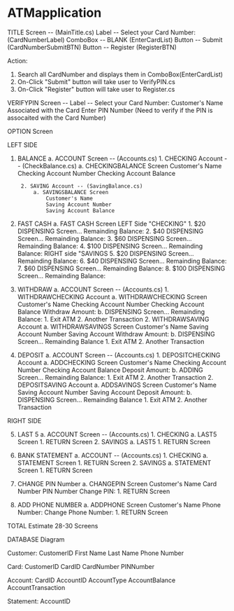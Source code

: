 # ATMapplication

TITLE Screen -- (MainTitle.cs)
Label -- Select your Card Number: (CardNumberLabel)
ComboBox -- BLANK (EnterCardList)
Button -- Submit (CardNumberSubmitBTN)
Button -- Register (RegisterBTN)

Action: 
1. Search all CardNumber and displays them in ComboBox(EnterCardList)
2. On-Click "Submit" button will take user to VerifyPIN.cs
3. On-Click "Register" button will take user to Register.cs

VERIFYPIN Screen -- 
Label -- Select your Card Number: 
Customer's Name Associated with the Card
Enter PIN Number (Need to verify if the PIN is assocaited with the Card Number)

OPTION Screen

LEFT SIDE

1. BALANCE
	a. ACCOUNT Screen -- (Accounts.cs)
		1. CHECKING Account -- (CheckBalance.cs)
			a. CHECKINGBALANCE Screen
				Customer's Name
				Checking Account Number
				Checking Account Balance

		2. SAVING Account -- (SavingBalance.cs)
			a. SAVINGSBALANCE Screen
				Customer's Name
				Saving Account Number
				Saving Account Balance
2. FAST CASH
	a. FAST CASH Screen
			LEFT Side "CHECKING"
			1. $20
				DISPENSING Screen...
					Remainding Balance: 
			2. $40
				DISPENSING Screen...
					Remainding Balance:
			3. $60
				DISPENSING Screen...
					Remainding Balance:
			4. $100
				DISPENSING Screen...
					Remainding Balance:
			RIGHT side "SAVINGS
			5. $20
				DISPENSING Screen...
					Remainding Balance: 
			6. $40
				DISPENSING Screen...
					Remainding Balance:
			7. $60
				DISPENSING Screen...
					Remainding Balance:
			8. $100
				DISPENSING Screen...
					Remainding Balance:
3. WITHDRAW
	a. ACCOUNT Screen -- (Accounts.cs)
		1. WITHDRAWCHECKING Account
			a. WITHDRAWCHECKING Screen
				Customer's Name
				Checking Account Number
				Checking Account Balance
				Withdraw Amount:
					b. DISPENSING Screen...
						Remainding Balance:
						1. Exit ATM
						2. Another Transaction
		2. WITHDRAWSAVING Account
			a. WITHDRAWSAVINGS Screen
				Customer's Name
				Saving Account Number
				Saving Account 
				Withdraw Amount: 
					b. DISPENSING Screen...
						Remainding Balance
						1. Exit ATM
						2. Another Transaction
4. DEPOSIT
	a. ACCOUNT Screen -- (Accounts.cs)
		1. DEPOSITCHECKING Account
			a. ADDCHECKING Screen
				Customer's Name
				Checking Account Number
				Checking Account Balance
				Deposit Amount:
					b. ADDING Screen...
						Remainding Balance:
						1. Exit ATM
						2. Another Transaction
		2. DEPOSITSAVING Account
			a. ADDSAVINGS Screen
				Customer's Name
				Saving Account Number
				Saving Account 
				Deposit Amount: 
					b. DISPENSING Screen...
						Remainding Balance
						1. Exit ATM
						2. Another Transaction

RIGHT SIDE

5. LAST 5 
	a. ACCOUNT Screen -- (Accounts.cs)
		1. CHECKING
			a. LAST5 Screen
				1. RETURN Screen
		2. SAVINGS
			a. LAST5 
				1. RETURN Screen
			
6. BANK STATEMENT
	a. ACCOUNT -- (Accounts.cs)
		1. CHECKING
			a. STATEMENT Screen
				1. RETURN Screen
		2. SAVINGS
			a. STATEMENT Screen
				1. RETURN Screen
	
7. CHANGE PIN Number
	a. CHANGEPIN Screen
		Customer's Name
		Card Number
		PIN Number
		Change PIN: 
			1. RETURN Screen
			
8. ADD PHONE NUMBER
	a. ADDPHONE Screen
		Customer's Name
		Phone Number:
		Change Phone Number: 
			1. RETURN Screen

TOTAL Estimate 28-30 Screens

DATABASE Diagram

Customer:
CustomerID
First Name
Last Name
Phone Number

Card:
CustomerID
CardID
CardNumber
PINNumber

Account:
CardID
AccountID
AccountType
AccountBalance
AccountTransaction

Statement:
AccountID

